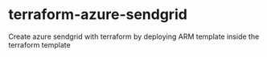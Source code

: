 # terraform-azure-sendgrid
Create azure sendgrid with terraform by deploying ARM template inside the terraform template

